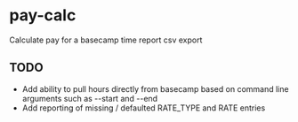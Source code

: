 pay-calc
========

Calculate pay for a basecamp time report csv export

TODO
----

* Add ability to pull hours directly from basecamp based on command line arguments such as --start and --end
* Add reporting of missing / defaulted RATE_TYPE and RATE entries